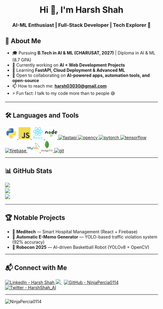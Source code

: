 <h1 align="center">Hi 👋, I'm Harsh Shah</h1>
<h3 align="center">AI-ML Enthusiast | Full-Stack Developer | Tech Explorer 🚀</h3

---

## 🚀 About Me
- 🎓 Pursuing **B.Tech in AI & ML (CHARUSAT, 2027)** | Diploma in AI & ML (8.7 GPA)  
- 🔭 Currently working on **AI + Web Development Projects**  
- 🌱 Learning **FastAPI, Cloud Deployment & Advanced ML**  
- 👯 Open to collaborating on **AI-powered apps, automation tools, and open-source**  
- 📫 How to reach me: **[harsh03030@gmail.com](mailto:harsh03030@gmail.com)**  
- ⚡ Fun fact: I talk to my code more than to people 😅  

---

## 🛠 Languages and Tools
<p align="left"> 
  <a href="https://www.python.org" target="_blank"> <img src="https://raw.githubusercontent.com/devicons/devicon/master/icons/python/python-original.svg" alt="python" width="40" height="40"/> </a>
  <a href="https://developer.mozilla.org/en-US/docs/Web/JavaScript" target="_blank"> <img src="https://raw.githubusercontent.com/devicons/devicon/master/icons/javascript/javascript-original.svg" alt="javascript" width="40" height="40"/> </a>
  <a href="https://reactjs.org/" target="_blank"> <img src="https://raw.githubusercontent.com/devicons/devicon/master/icons/react/react-original-wordmark.svg" alt="react" width="40" height="40"/> </a>
  <a href="https://nodejs.org" target="_blank"> <img src="https://raw.githubusercontent.com/devicons/devicon/master/icons/nodejs/nodejs-original-wordmark.svg" alt="nodejs" width="40" height="40"/> </a>
  <a href="https://fastapi.tiangolo.com/" target="_blank"> <img src="https://cdn.worldvectorlogo.com/logos/fastapi.svg" alt="fastapi" width="40" height="40"/> </a>
  <a href="https://opencv.org/" target="_blank"> <img src="https://www.vectorlogo.zone/logos/opencv/opencv-icon.svg" alt="opencv" width="40" height="40"/> </a>
  <a href="https://pytorch.org/" target="_blank"> <img src="https://www.vectorlogo.zone/logos/pytorch/pytorch-icon.svg" alt="pytorch" width="40" height="40"/> </a>
  <a href="https://www.tensorflow.org" target="_blank"> <img src="https://www.vectorlogo.zone/logos/tensorflow/tensorflow-icon.svg" alt="tensorflow" width="40" height="40"/> </a>
  <a href="https://firebase.google.com/" target="_blank"> <img src="https://www.vectorlogo.zone/logos/firebase/firebase-icon.svg" alt="firebase" width="40" height="40"/> </a>
  <a href="https://www.mysql.com/" target="_blank"> <img src="https://raw.githubusercontent.com/devicons/devicon/master/icons/mysql/mysql-original-wordmark.svg" alt="mysql" width="40" height="40"/> </a>
  <a href="https://www.mongodb.com/" target="_blank"> <img src="https://raw.githubusercontent.com/devicons/devicon/master/icons/mongodb/mongodb-original-wordmark.svg" alt="mongodb" width="40" height="40"/> </a>
  <a href="https://git-scm.com/" target="_blank"> <img src="https://www.vectorlogo.zone/logos/git-scm/git-scm-icon.svg" alt="git" width="40" height="40"/> </a>
</p>

---

## 📊 GitHub Stats
![](https://github-readme-stats.vercel.app/api?username=NinjaPercia0114&theme=radical&show_icons=true&hide_border=false&count_private=true)<br/>
![](https://github-readme-streak-stats.herokuapp.com/?user=NinjaPercia0114&theme=radical&hide_border=false)<br/>
![](https://github-readme-stats.vercel.app/api/top-langs/?username=NinjaPercia0114&theme=radical&layout=compact)

---

## 🏆 Notable Projects
- 🏥 **Meditech** — Smart Hospital Management (React + Firebase)  
- 🚦 **Automatic E-Memo Generator** — YOLO-based traffic violation system (92% accuracy)  
- 🤖 **Robocon 2025** — AI-driven Basketball Robot (YOLOv8 + OpenCV)  

---

## 📬 Connect with Me
<p align="left">
  <a href="https://www.linkedin.com/in/harsh-shah-6a1a71246/" target="_blank">
    <img src="https://raw.githubusercontent.com/rahuldkjain/github-profile-readme-generator/master/src/images/icons/Social/linked-in-alt.svg" alt="LinkedIn - Harsh Shah" height="30" width="40" />
  </a>
<a href="https://mail.google.com/mail/?view=cm&fs=1&tf=1&to=harsh03030@gmail.com"><img src="https://img.shields.io/badge/Gmail-D14836?style=for-the-badge&logo=gmail&logoColor=white"/> </a>&nbsp;

  <a href="https://github.com/NinjaPercia0114" target="_blank">
    <img src="https://raw.githubusercontent.com/rahuldkjain/github-profile-readme-generator/master/src/images/icons/Social/github.svg" alt="GitHub - NinjaPercia0114" height="30" width="40" />
  </a>
  <a href="https://twitter.com/HarshShah_AI" target="_blank">
    <img src="https://raw.githubusercontent.com/rahuldkjain/github-profile-readme-generator/master/src/images/icons/Social/twitter.svg" alt="Twitter - HarshShah_AI" height="30" width="40" />
  </a>
</p>

---

<p align="left">
  <img src="https://komarev.com/ghpvc/?username=NinjaPercia0114&label=Profile%20views&color=0e75b6&style=flat" alt="NinjaPercia0114" />
</p>
